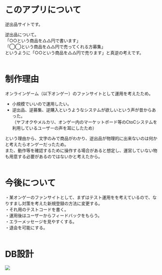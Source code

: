 # このアプリについて
逆出品サイトです。  
  
逆出品について。  
「○○という商品を△△円で書います」  
「◯◯という商品を△△円で売ってくれる方募集」  
というように「○○という商品を△△円で売ります」と真逆の考えです。  
<br/>
  
# 制作理由
オンラインゲーム（以下オンゲー）のファンサイトとして運用を考えたため。  
  
* 小規模でいいので運用したい。  
* 逆出品、逆募集、逆購入というようなシステムが欲しいという声が昔からあった。  
（ヤフオクやメルカリ、オンゲー内のマーケットボード等のCtoCシステムを利用しているユーザーの声を耳にしたため）<br/>
  
という理由から、文字のみで商品がわかり、逆出品が物理的に出来ないのは何かと考えたらオンゲーだったため。    
また、動作等を確認するために操作する場合があると想定し、運営していない物も用意する必要があるのではないかと考えたから。  
<br/>
  
# 今後について
・某オンゲーのファンサイトとして、まずはテスト運用をを考えているので、なりすまし対策を考えた新規登録の方法に変更する。  
・それ用のテストコードを書く。   
・運用後はユーザーからフィードバックをもらう。  
・エラーメッセージを見やすくする。  
・退会を可能にする。  
<br/>
  
# DB設計
<img src="https://user-images.githubusercontent.com/54430228/74808740-e1cb0080-532e-11ea-8309-0b65d319b381.png">

